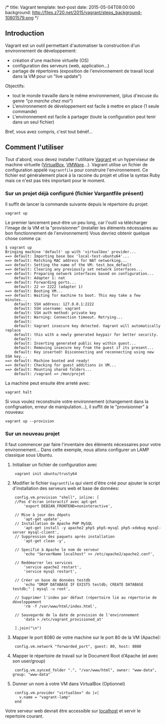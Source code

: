 /*
title: Vagrant
template: text-post
date: 2015-05-04T08:00:00
background: http://files.z720.net/2015/vagrant/steps_background-10801579.png
*/

## Introduction

Vagrant est un outil permettant d'automatiser la construction d'un environnement de développement: 
  
  - création d'une machine virtuelle (OS)
  - configuration des serveurs (web, application...)
  - partage de répertoires (exposition de l'environnement de travail local dans la VM pour un "live update")

Objectifs:
  
  - tout le monde travaille dans le même environnement, (plus d'excuse du genre *"ça marche chez moi"*)
  - L'environnement de développement est facile à mettre en place (1 seule commande)
  - L'environnement est facile à partager (toute la configuration peut tenir dans un seul fichier)

Bref, vous avez compris, c'est tout bénéf...

## Comment l'utiliser

Tout d'abord, vous devez installer l'utilitaire [Vagrant] et un hyperviseur de machine virtuelle ([VirtualBox], [VMWare]...). 
Vagrant utilise un fichier de configuration appelé `Vagrantfile` pour construire l'environnement. 
Ce fichier est généralement placé à la racoine du projet et utlise la syntax Ruby mais ce n'est pas très important pour le moment.
 
### Sur un projet déjà configuré (fichier Vargantfile présent)

Il suffit de lancer la commande suivante depuis le répertoire du projet:

    vagrant up

Le premier lancement peut-être un peu long, car l'outil va télécharger l'image de la VM et la "provisionner" (installer les éléments nécessaires au bon fonctionnement de l'environnement)
Vous devriez obtenir quelque chose comme ça:

    $ vagrant up
    Bringing machine 'default' up with 'virtualbox' provider...
    ==> default: Importing base box 'local-test-ubuntu64'...
    ==> default: Matching MAC address for NAT networking...
    ==> default: Setting the name of the VM: test_box_default
    ==> default: Clearing any previously set network interfaces...
    ==> default: Preparing network interfaces based on configuration...
        default: Adapter 1: nat
    ==> default: Forwarding ports...
        default: 22 => 2222 (adapter 1)
    ==> default: Booting VM...
    ==> default: Waiting for machine to boot. This may take a few minutes...
        default: SSH address: 127.0.0.1:2222
        default: SSH username: vagrant
        default: SSH auth method: private key
        default: Warning: Connection timeout. Retrying...
        default:
        default: Vagrant insecure key detected. Vagrant will automatically replace
        default: this with a newly generated keypair for better security.
        default:
        default: Inserting generated public key within guest...
        default: Removing insecure key from the guest if its present...
        default: Key inserted! Disconnecting and reconnecting using new SSH key...
    ==> default: Machine booted and ready!
    ==> default: Checking for guest additions in VM...
    ==> default: Mounting shared folders...
        default: /vagrant => /mon/projet 

La machine peut ensuite être arreté avec:

    vagrant halt

Si vous voulez reconstruire votre environnement (changement dans la configruation, erreur de manipulation...), il suffit de le "provisionner" à nouveau:

    vagrant up --provision 


### Sur un nouveau projet

Il faut commencer par faire l'inventaire  des éléments nécessaires pour votre environnement... Dans cette exemple, nous allons configurer un LAMP classique sous Ubuntu.

1. Initialiser un fichier de configuration avec

        vagrant init ubuntu/trusty64

2. Modifier le fichier `Vagrantfile` qui vient d'être créé pour ajouter le script d'installation des serveurs web et base de données: 

        config.vm.provision "shell", inline: [
        //Pas d'écran interactif avec apt-get
            'export DEBIAN_FRONTEND=noninteractive', 
        
        // Mise à jour des dépots
            'apt-get update',  
        // Installation de Apache PHP MySQL  
            'apt-get install -y apache2 php5 php5-mysql php5-xdebug mysql-server mysql-client', 
        // Suppression des paquets après installation
            'apt-get clean -y', 
        
        // Specifié à Apache le nom de serveur
            'echo "ServerName localhost" >> /etc/apache2/apache2.conf',
        
        // Redémarrer les services     
            'service apache2 restart',
            'service mysql restart',
        
        // Créer un base de données testdb    
            'echo "DROP DATABASE IF EXISTS testdb; CREATE DATABASE testdb;" | mysql -u root',
        
        // Supprimer l'index par défaut (répertoire lié au répertorie de développement
            'rm -f /var/www/html/index.html',
        
        // Sauvegarde de la date de provision de l'environnement
            'date > /etc/vagrant_provisioned_at'
        
        ].join("\n")
    
3. Mapper le port 8080 de votre machine sur le port 80 de la VM (Apache): 

        config.vm.network "forwarded_port", guest: 80, host: 8080

4. Mapper le répertoire de travail sur le Document Root d'Apache (et avec son user/group)

        config.vm.synced_folder ".", "/var/www/html", owner: "www-data", group: "www-data"

5. Donner un nom à votre VM dans VirtualBox (Optionnel)

        config.vm.provider "virtualbox" do |v|
          v.name = "vagrant-lamp"
        end
        
        
Votre serveur web devrait être accessible sur [localhost] et servir le repertoire courant.


[Vagrant]: https://www.vagrantup.com/downloads.html "Page de téléchargement sur vagrantup.com"
[VMWare]: http://www.vmware.com/fr
[VirtualBox]: https://www.virtualbox.org
[localhost]: http://localhost/
[building-source]: https://blog.engineyard.com/2014/building-a-vagrant-box